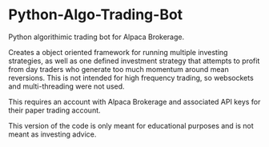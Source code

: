 # Python-Algo-Trading-Bot
Python algorithimic trading bot for Alpaca Brokerage.

Creates a object oriented framework for running multiple investing strategies, as well as one defined investment strategy that attempts to profit from day traders who generate too much momentum around mean reversions. This is not intended for high frequency trading, so websockets and multi-threading were not used.

This requires an account with Alpaca Brokerage and associated API keys for their paper trading account. 

This version of the code is only meant for educational purposes and is not meant as investing advice.

